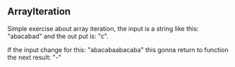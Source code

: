 <h2>ArrayIteration</h2>

Simple exercise about array iteration, the input is a string like this: "abacabad" and the out put is: "c". 

If the input change for this: "abacabaabacaba" this gonna return to function the next result: "-"
